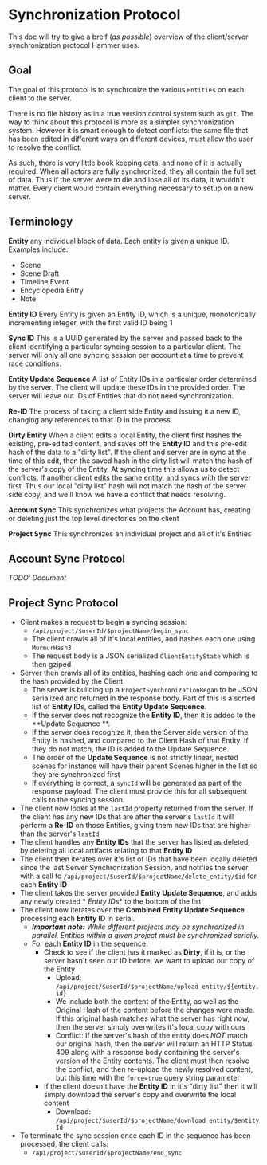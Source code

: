 # Synchronization Protocol

This doc will try to give a breif (_as possible_) overview of the client/server synchronization
protocol Hammer
uses.

## Goal

The goal of this protocol is to synchronize the various `Entities` on each client to the server.

There is no file history as in a true version control system such as `git`. The way to think about
this protocol is more as a simpler synchronization system. However it is smart enough to detect
conflicts: the same file that has been edited in different ways on different devices, must allow the
user to resolve the conflict.

As such, there is very little book keeping data, and none of it is actually required. When all
actors are fully synchronized, they all contain the full set of data. Thus if the server were to die
and lose all of its data, it wouldn't matter. Every client would contain everything necessary to
setup on a new server.

## Terminology

**Entity** any individual block of data. Each entity is given a unique ID. Examples include:

- Scene
- Scene Draft
- Timeline Event
- Encyclopedia Entry
- Note

**Entity ID** Every Entity is given an Entity ID, which is a unique, monotonically incrementing
integer, with the first valid ID being 1

**Sync ID** This is a UUID generated by the server and passed back to the client identifying a
particular syncing session to a particular client. The server will only all one syncing session per
account at a time to prevent race conditions.

**Entity Update Sequence** A list of Entity IDs in a particular order determined by the server.
The client will update these IDs in the provided order. The server will leave out IDs of Entities
that do not need synchronization.

**Re-ID** The process of taking a client side Entity and issuing it a new ID, changing any
references to that ID in the process.

**Dirty Entity** When a client edits a local Entity, the client first hashes the existing,
pre-edited content, and saves off the **Entity ID** and this pre-edit hash of the data to a "dirty
list". If the client and server are in sync at the time of this edit, then the saved hash in the
dirty list will match the hash of the server's copy of the Entity.
At syncing time this allows us to detect conflicts. If another client edits the same entity, and
syncs with the server first.
Thus our local "dirty list" hash will not match the hash of the server side copy, and we'll know we
have a conflict that needs resolving.

**Account Sync** This synchronizes what projects the Account has, creating or deleting just the top
level directories on the client

**Project Sync** This synchronizes an individual project and all of it's Entities

## Account Sync Protocol

_TODO: Document_

## Project Sync Protocol

- Client makes a request to begin a syncing session:
	- `/api/project/$userId/$projectName/begin_sync`
	- The client crawls all of it's local entities, and hashes each one using `MurmurHash3`
	- The request body is a JSON serialized `ClientEntityState` which is then gziped
- Server then crawls all of its entities, hashing each one and comparing to the hash provided by the
  Client
	- The server is building up a `ProjectSynchronizationBegan` to be JSON serialized and returned
	  in the response body. Part of this is a sorted list of **Entity ID**s, called the **Entity
	  Update Sequence**.
	- If the server does not recognize the **Entity ID**, then it is added to the **Update Sequence
	  **.
	- If the server does recognize it, then the Server side version of the Entity is hashed, and
	  compared to the Client Hash of that Entity. If they do not match, the ID is added to the
	  Update Sequence.
	- The order of the **Update Sequence** is not strictly linear, nested scenes for instance will
	  have their parent Scenes higher in the list so they are synchronized first
	- If everything is correct, a `syncId` will be generated as part of the response payload. The
	  client must provide this for all subsequent calls to the syncing session.
- The client now looks at the `lastId` property returned from the server. If the client has any new
  IDs that are after the server's `lastId` it will perform a **Re-ID** on those Entities, giving
  them new IDs that are higher than the server's `lastId`
- The client handles any **Entity IDs** that the server has listed as deleted, by deleting all local
  artifacts relating to that **Entity ID**
- The client then iterates over it's list of IDs that have been locally deleted since the last
  Server Synchronization Session, and notifies the server with a call
  to `/api/project/$userId/$projectName/delete_entity/$id` for each **Entity ID**
- The client takes the server provided **Entity Update Sequence**, and adds any newly created *
  *Entity IDs** to the bottom of the list
- The client now iterates over the **Combined Entity Update Sequence** processing each **Entity ID**
  in serial.
	- _**Important note:** While different projects may be synchronized in parallel, Entities within
	  a given project must be synchronized serially._
	- For each **Entity ID** in the sequence:
		- Check to see if the client has it marked as **Dirty**, if it is, or the server hasn't seen
		  our ID before, we want to upload our copy of the Entity
			- Upload: `/api/project/$userId/$projectName/upload_entity/${entity.id}`
			- We include both the content of the Entity, as well as the Original Hash of the content
			  before the changes were made. If this original hash matches what the server has right
			  now, then the server simply overwrites it's local copy with ours
			- Conflict: If the server's hash of the entity does _NOT_ match our original hash, then
			  the server will return an HTTP Status 409 along with a response body containing the
			  server's version of the Entity contents. The client must then resolve the conflict,
			  and then re-upload the newly resolved content, but this time with the `force=true`
			  query string parameter
		- If the client doesn't have the **Entity ID** in it's "dirty list" then it will simply
		  download the server's copy and overwrite the local content
			- Download: `/api/project/$userId/$projectName/download_entity/$entityId`
- To terminate the sync session once each ID in the sequence has been processed, the client calls:
	- `/api/project/$userId/$projectName/end_sync`

